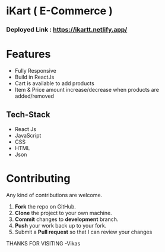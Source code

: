  # **iKart ( E-Commerce )**
 ### Deployed Link : https://ikartt.netlify.app/
 # Features
 * Fully Responsive
 * Build in ReactJs
 * Cart is available to add products
 * Item & Price amount increase/decrease when products are added/removed

 ## Tech-Stack
 * React Js
 * JavaScript
 * CSS
 * HTML
 * Json

 Contributing
==========
Any kind of contributions are welcome.

1. **Fork** the repo on GitHub.
2. **Clone** the project to your own machine.
3. **Commit** changes to **development** branch.
4. **Push** your work back up to your fork.
5. Submit a **Pull request** so that I can review your changes

THANKS FOR VISITING
-Vikas
 
